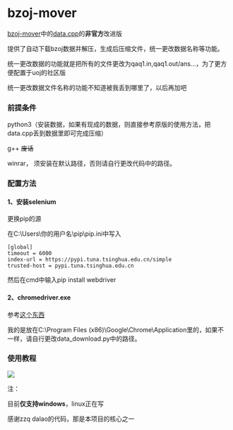 # bzoj-mover

[bzoj-mover](https://github.com/fjzzq2002/bzoj-mover)中的[data.cpp](https://github.com/fjzzq2002/bzoj-mover/blob/master/data.cpp)的**非官方**改进版

提供了自动下载bzoj数据并解压，生成后压缩文件，统一更改数据名称等功能。

统一更改数据的功能就是把所有的文件更改为qaq1.in,qaq1.out/ans...，为了更方便配置于uoj的社区版

统一更改数据文件名称的功能不知道被我丢到哪里了，以后再加吧

### 前提条件

python3（安装数据，如果有现成的数据，则直接参考原版的使用方法，把data.cpp丢到数据里即可完成压缩）

g++ ~~废话~~

winrar， 须安装在默认路径，否则请自行更改代码中的路径。

### 配置方法

#### 1、安装selenium

更换pip的源

在C:\Users\你的用户名\pip\pip.ini中写入

```
[global]
timeout = 6000
index-url = https://pypi.tuna.tsinghua.edu.cn/simple
trusted-host = pypi.tuna.tsinghua.edu.cn
```



然后在cmd中输入pip install webdriver

#### 2、chromedriver.exe

参考[这个东西](https://jingyan.baidu.com/article/f7ff0bfcdd89ed2e27bb1379.html)

我的是放在C:\Program Files (x86)\Google\Chrome\Application里的，如果不一样，请自行更改data_download.py中的路径。

### 使用教程



![](https://i.loli.net/2020/04/01/VGfHADTdkarR4S6.gif)



注：

目前**仅支持windows**，linux正在写

感谢zzq dalao的代码，那是本项目的核心之一  